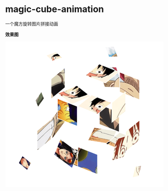 # magic-cube-animation
一个魔方旋转图片拼接动画

**效果图**

![效果图](https://github.com/zljkarry/magic-cube-animation/blob/master/assets/images/result.png)


